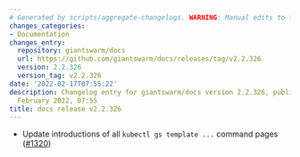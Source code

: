 ```yaml
---
# Generated by scripts/aggregate-changelogs. WARNING: Manual edits to this files will be overwritten.
changes_categories:
- Documentation
changes_entry:
  repository: giantswarm/docs
  url: https://github.com/giantswarm/docs/releases/tag/v2.2.326
  version: 2.2.326
  version_tag: v2.2.326
date: '2022-02-17T07:55:22'
description: Changelog entry for giantswarm/docs version 2.2.326, published on 17
  February 2022, 07:55
title: docs release v2.2.326
---
```


- Update introductions of all `kubectl gs template ...` command pages ([#1320](https://github.com/giantswarm/docs/pull/1320))
